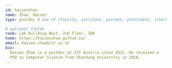 ```yaml
---
id: haisenzhao 
name: Zhao, Haisen
type: postdoc # one of [faculty, assistant, postdoc, phdstudent, intern]

# optional fields
room: Lab Building West, 2nd floor, 108
home: https://haisenzhao.github.io/
email: haisen.zhao@ist.ac.at
bio:
  Haisen Zhao is a postdoc at IST Austria since 2021. He received a
  PhD in Computer Science from Shandong University in 2018.
---
```

